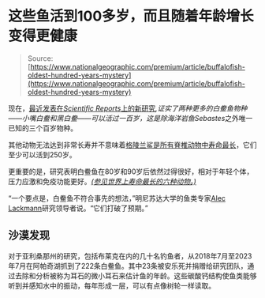 <!--yml

分类：未分类

日期：2024-05-27 14:59:30

-->

# 这些鱼活到100多岁，而且随着年龄增长变得更健康

> Source: [https://www.nationalgeographic.com/premium/article/buffalofish-oldest-hundred-years-mystery](https://www.nationalgeographic.com/premium/article/buffalofish-oldest-hundred-years-mystery)

现在，[最近发表在*Scientific Reports*上的新研究](https://www.nature.com/articles/s41598-023-44328-8)*,*证实了两种更多的白鲞鱼物种——小嘴白鲞和黑白鲞——可以活过一百岁，这是除海洋岩鱼*Sebastes*之外唯一已知的三个百岁物种。

其他动物无法达到非常长寿并不意味着[格陵兰鲨是所有脊椎动物中寿命最长](https://www.nationalgeographic.com/animals/article/greenland-sharks-animals-science-age)，它们至少可以活到250岁。

更重要的是，研究表明白鲞鱼在80岁和90岁后依然过得很好，相对于年轻个体，压力应激和免疫功能更好。[*(参见世界上寿命最长的六种动物。)*](https://www.nationalgeographic.com/animals/article/flamingo-albatross-longevity-clam)

“一个要点是，白鲞鱼不符合事先的想法，”明尼苏达大学的鱼类专家[Alec Lackmann](https://scse.d.umn.edu/faculty-staff/alec-lackmann)研究领导者说。“它们打破了预期。”

## 沙漠发现

对于亚利桑那州的研究，包括布莱克在内的几十名钓鱼者，从2018年7月至2023年7月在阿帕奇湖抓到了222条白鲞鱼。其中23条被安乐死并捐赠给研究团队，通过去除和分析被称为耳石的微小耳石来估计鱼的年龄。这些碳酸钙结构使鱼类能够听到并感知水中的振动，每年形成一层，可以有点像树轮一样读取。
